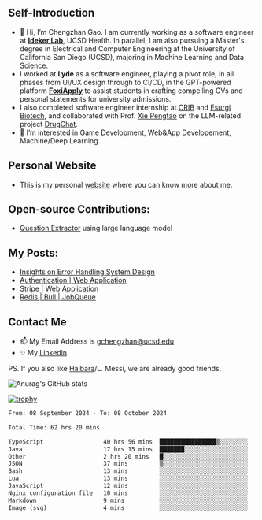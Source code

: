 ## Self-Introduction
- 👋 Hi, I’m Chengzhan Gao. I am currently working as a software engineer at **[Ideker Lab](https://idekerlab.ucsd.edu/)**, UCSD Health. In parallel, I am also pursuing a Master's degree in Electrical and Computer Engineering at the University of California San Diego (UCSD), majoring in Machine Learning and Data Science.
- I worked at **Lyde** as a software engineer, playing a pivot role, in all phases from UI/UX design through to CI/CD, in the GPT-powered platform **[FoxiApply](https://lyde.io)** to assist students in crafting compelling CVs and personal statements for university admissions.
- I also completed software engineer internship at [CRIB](https://apps.apple.com/us/app/crib-for-roommates/id6468918103?platform=iphone) and [Esurgi Biotech](https://myesurgi.com/), and collaborated with Prof. [Xie Pengtao](https://pengtaoxie.github.io/) on the LLM-related project [DrugChat](https://github.com/UCSD-AI4H/drugchat).
- 👀 I’m interested in Game Development, Web&App Developement, Machine/Deep Learning.

## Personal Website
-  This is my personal [website](https://gaochengzhan.netlify.app/) where you can know more about me.

## Open-source Contributions:
- [Question Extractor](https://github.com/nestordemeure/question_extractor) using large language model

## My Posts:
- [Insights on Error Handling System Design](https://gaochengzhan.netlify.app/post/error-handling/)
- [Authentication | Web Application](https://gaochengzhan.netlify.app/post/authentication/)
- [Stripe | Web Application](https://gaochengzhan.netlify.app/post/stripe/)
- [Redis | Bull | JobQueue](https://gaochengzhan.netlify.app/post/job-queue/)

## Contact Me
- 📫 My Email Address is gchengzhan@ucsd.edu
- ✨ My [Linkedin](https://www.linkedin.com/in/chengzhan-christoffel-gao/).

PS. If you also like [Haibara](https://www.detectiveconanworld.com/wiki/Ai_Haibara)/L. Messi, we are already good friends.

![Anurag's GitHub stats](https://github-readme-stats.vercel.app/api?username=GAOChengzhan&show_icons=true&theme=radical)

[![trophy](https://github-profile-trophy.vercel.app/?username=gaochengzhan&theme=flat&row=1&margin-w=12)](https://github.com/ryo-ma/github-profile-trophy)

<!--START_SECTION:waka-->

```txt
From: 08 September 2024 - To: 08 October 2024

Total Time: 62 hrs 20 mins

TypeScript                 40 hrs 56 mins  ████████████████▒░░░░░░░░   65.68 %
Java                       17 hrs 15 mins  ███████░░░░░░░░░░░░░░░░░░   27.68 %
Other                      2 hrs 20 mins   █░░░░░░░░░░░░░░░░░░░░░░░░   03.77 %
JSON                       37 mins         ▒░░░░░░░░░░░░░░░░░░░░░░░░   01.01 %
Bash                       13 mins         ░░░░░░░░░░░░░░░░░░░░░░░░░   00.37 %
Lua                        13 mins         ░░░░░░░░░░░░░░░░░░░░░░░░░   00.36 %
JavaScript                 12 mins         ░░░░░░░░░░░░░░░░░░░░░░░░░   00.34 %
Nginx configuration file   10 mins         ░░░░░░░░░░░░░░░░░░░░░░░░░   00.28 %
Markdown                   9 mins          ░░░░░░░░░░░░░░░░░░░░░░░░░   00.26 %
Image (svg)                4 mins          ░░░░░░░░░░░░░░░░░░░░░░░░░   00.12 %
```

<!--END_SECTION:waka-->

<!---
gaochengzhan/gaochengzhan is a ✨ special ✨ repository because its `README.md` (this file) appears on your GitHub profile.
You can click the Preview link to take a look at your changes.
--->
